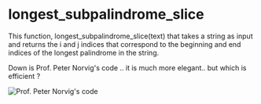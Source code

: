 longest_subpalindrome_slice
===========================

This function, longest_subpalindrome_slice(text) that takes a string as input and returns the i and j indices that  correspond to the beginning and end indices of the longest palindrome in the string. 


Down is Prof. Peter Norvig's code .. it is much more elegant.. but which is efficient ?

![Prof. Peter Norvig's code](http://s24.postimg.org/d6vgtdwhx/palindrome.png)